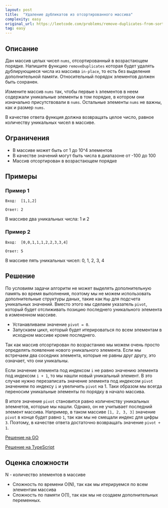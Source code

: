 ```yaml
---
layout: post
title:  "Удаление дубликатов из отсортированного массива"
complexity: easy
original_url: https://leetcode.com/problems/remove-duplicates-from-sorted-array/description/
tag: easy
---
```


## Описание

Дан массив целых чисел `nums`, отсортированный в возрастающем порядке.
Напишите функцию `removeDuplicates` которая будет удалять дублирующиеся числа из массива `in-place`, то есть без выделения дополнительной памяти.
Относительный порядок элементов должен быть сохранен.

Измените массив `nums` так, чтобы первые `k` элементов в неем содержали уникальные элементы в том порядке, в котором они изначально присутствовали в `nums`.
Остальные элементы `nums` не важны, как и размер `nums`.

В качестве ответа функция должна возвращать целое число, равное количеству уникальных чисел в массиве.

## Ограничения

- В массиве может быть от 1 до 10^4 элементов
- В качестве значений могут быть числа в диапазоне от -100 до 100
- Массив отсортирован в возрастающем порядке

## Примеры

### Пример 1

```
Вход:  [1,1,2]
```
```
Ответ: 2
```
В массиве два уникальных числа: 1 и 2


### Пример 2

```
Вход:  [0,0,1,1,1,2,2,3,3,4]
```
```
Ответ: 5
```
В массиве пять уникальных чисел: 0, 1, 2, 3, 4


## Решение

По условиям задачи алгоритм не может выделять дополнительную память во время выполнения, поэтому мы не можем использовать дополнительные структуры даных, такие как `Маp` для подсчета уникальных значений.
Вместо этого мы сделаем указатель `pivot`, который будет отслиживать позицию последнего уникального элемента в измененном массиве.

- Устанавливаем значение `pivot = 0`.
- Запускаем цикл, который будет итерироваться по всем элементам в исходном массиве кроме последнего.

Так как массив отсортирован по возрастанию мы можем очень просто определять появление нового уникального элемента.
Если мы встречаем два соседних элемента, которые не равны друг другу, это означает, что они уникальны.

Если значение элемента под индексом `i` не равно значению элемента под индексом `i + 1`, то мы нашли новый уникальный элемент.
В это случае нужно перезаписать значение элемента под индексом `pivot` значением по индексу `i` и увеличить `pivot` на 1.
Таки образом мы всегда переносим уникальные элементы по порядку в начало массива.

В итоге значение `pivot` становится равно количенству уникальных элемнетов, которые мы нашли.
Однако, он не учитывает последний элемент массива.
Например, в таком массиве `[1, 2, 3, 3]` значение `pivot` в конце будет равно `1`, так как мы не смещали индекс для цифры `3`.
Поэтому, в качестве ответа достаточно возвращать значение `pivot + 1`.

[Решение на GO](go/solution.go)

[Решение на TypeScript](ts/solution.ts)

## Оценка сложности

N - количество элементов в массиве

- Сложность по времени O(N), так как мы итерируемся по всем элементам массива
- Сложность по памяти O(1), так как мы не создаем дополнительных переменных.
